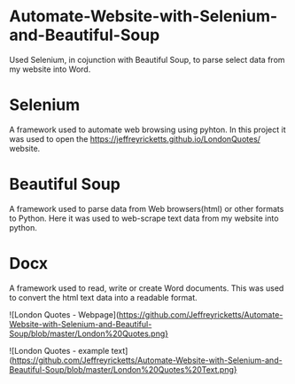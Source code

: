 # Automate-Website-with-Selenium-and-Beautiful-Soup
Used Selenium, in cojunction with Beautiful Soup, to parse select data from my website into Word.

# Selenium
A framework used to automate web browsing using pyhton. In this project it was used to open the https://jeffreyricketts.github.io/LondonQuotes/ website.

# Beautiful Soup
A framework used to parse data from Web browsers(html) or other formats to Python. Here it was used to web-scrape text data from my website into python.

# Docx 
A framework used to read, write or create Word documents. This was used to convert the html text data into a readable format.

![London Quotes - Webpage](https://github.com/Jeffreyricketts/Automate-Website-with-Selenium-and-Beautiful-Soup/blob/master/London%20Quotes.png}

![London Quotes - example text](https://github.com/Jeffreyricketts/Automate-Website-with-Selenium-and-Beautiful-Soup/blob/master/London%20Quotes%20Text.png}
 
